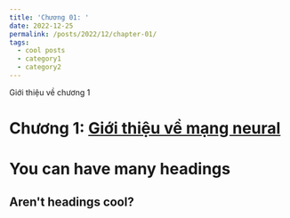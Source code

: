 ```yaml
---
title: 'Chương 01: '
date: 2022-12-25
permalink: /posts/2022/12/chapter-01/
tags:
  - cool posts
  - category1
  - category2
---
```


Giới thiệu về chương 1

Chương 1: [Giới thiệu về mạng neural](/posts/2012/08/blog-post-1/)
======


You can have many headings
======

Aren't headings cool?
------

